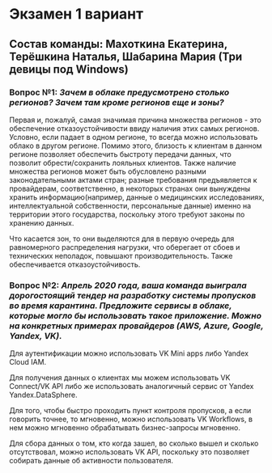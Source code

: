 # Экзамен 1 вариант
## Состав команды: Махоткина Екатерина, Терёшкина Наталья, Шабарина Мария (Три девицы под Windows)

### Вопрос №1: *Зачем в облаке предусмотрено столько регионов? Зачем там кроме регионов еще и зоны?*

Первая и, пожалуй, самая значимая причина множества регионов - это обеспечение отказоустойчивости ввиду наличия этих самых регионов. Условно, если падает в одном регионе, то всегда можно использовать облако в другом регионе. Помимо этого, близость к клиентам в данном регионе позволяет обеспечить быстроту передачи данных, что позволит обрести/сохранить лояльных клиентов. Также наличие множества регионов может быть обусловлено разными законодательными актами стран; разные требования предъявляется к провайдерам, соответственно, в некоторых странах они вынуждены хранить информацию(например, данные о медицинских исследованиях, интеллектуальной собственности, персональные данные) именно на территории этого государства, поскольку этого требуют законы по хранению данных.

Что касается зон, то они выделяются для в первую очередь для равномерного распределения нагрузки, что оберегает от сбоев и технических неполадок, повышают производительность. Также обеспечивается отказоустойчивость.

### Вопрос №2: *Апрель 2020 года, ваша команда выиграла дорогостоящий тендер на разработку системы пропусков во время карантина. Предложите сервисы в облаке, которые могло бы использовать такое приложение. Можно на конкретных примерах провайдеров (AWS, Azure, Google, Yandex, VK).*

Для аутентификации можно использовать VK Mini apps либо Yandex Cloud IAM.

Для получения данных о клиентах мы можем использовать VK Connect/VK API либо же использовать аналогичный сервис от Yandex Yandex.DataSphere.

Для того, чтобы быстро проходить пункт контроля пропусков, а если говорить точнее, то мгновенно, можно использовать VK Workflows, в нем можно мгновенно обрабатывать бизнес-запросы мгновенно.

Для сбора данных о том, кто когда зашел, во сколько вышел и сколько отсутствовал, можно использовать VK API, поскольку это позволяет собирать данные об активности пользователя.

